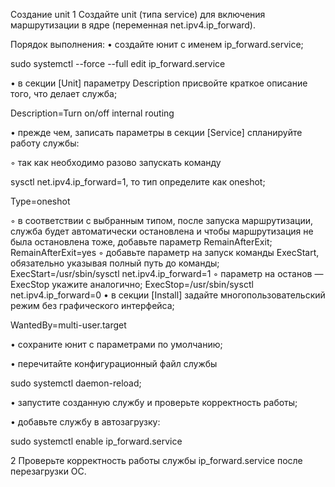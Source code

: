 Создание unit
1 Создайте unit (типа service) для включения маршрутизации в ядре
(переменная net.ipv4.ip_forward).

Порядок выполнения:
• создайте юнит с именем ip_forward.service;

sudo systemctl --force --full edit ip_forward.service

• в секции [Unit] параметру Description присвойте краткое описание того,
что делает служба;

Description=Turn on/off internal routing

• прежде чем, записать параметры в секции [Service] спланируйте работу
службы:

◦ так как необходимо разово запускать команду

sysctl net.ipv4.ip_forward=1, то тип определите как oneshot;

Type=oneshot

◦ в соответствии с выбранным типом, после запуска маршрутизации, служба будет автоматически остановлена и чтобы
маршрутизация не была остановлена тоже, добавьте параметр
RemainAfterExit;
RemainAfterExit=yes
◦ добавьте параметр на запуск команды ExecStart, обязательно
указывая полный путь до команды;
ExecStart=/usr/sbin/sysctl net.ipv4.ip_forward=1
◦ параметр на останов — ExecStop укажите аналогично;
ExecStop=/usr/sbin/sysctl net.ipv4.ip_forward=0
• в секции [Install] задайте многопользовательский режим без графического интерфейса;

WantedBy=multi-user.target

• сохраните юнит с параметрами по умолчанию;

• перечитайте конфигурационный файл службы

sudo systemctl daemon-reload;

• запустите созданную службу и проверьте корректность работы;

• добавьте службу в автозагрузку:

sudo systemctl enable ip_forward.service

2 Проверьте корректность работы службы ip_forward.service после
перезагрузки ОС.
